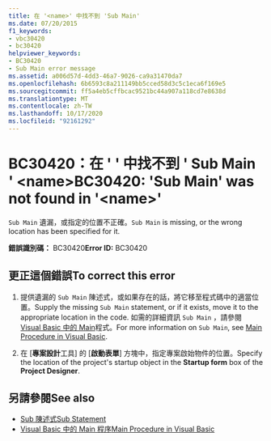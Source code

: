 ```yaml
---
title: 在 '<name>' 中找不到 'Sub Main'
ms.date: 07/20/2015
f1_keywords:
- vbc30420
- bc30420
helpviewer_keywords:
- BC30420
- Sub Main error message
ms.assetid: a006d57d-4dd3-46a7-9026-ca9a31470da7
ms.openlocfilehash: 6b6593c8a211149bb5cced58d3c5c1eca6f169e5
ms.sourcegitcommit: ff5a4eb5cffbcac9521bc44a907a118cd7e8638d
ms.translationtype: MT
ms.contentlocale: zh-TW
ms.lasthandoff: 10/17/2020
ms.locfileid: "92161292"
---
```

# <a name="bc30420-sub-main-was-not-found-in-name"></a><span data-ttu-id="51342-102">BC30420：在 ' ' 中找不到 ' Sub Main ' \<name></span><span class="sxs-lookup"><span data-stu-id="51342-102">BC30420: 'Sub Main' was not found in '\<name>'</span></span>

<span data-ttu-id="51342-103">`Sub Main` 遺漏，或指定的位置不正確。</span><span class="sxs-lookup"><span data-stu-id="51342-103">`Sub Main` is missing, or the wrong location has been specified for it.</span></span>

 <span data-ttu-id="51342-104">**錯誤識別碼：** BC30420</span><span class="sxs-lookup"><span data-stu-id="51342-104">**Error ID:** BC30420</span></span>

## <a name="to-correct-this-error"></a><span data-ttu-id="51342-105">更正這個錯誤</span><span class="sxs-lookup"><span data-stu-id="51342-105">To correct this error</span></span>

1. <span data-ttu-id="51342-106">提供遺漏的 `Sub Main` 陳述式，或如果存在的話，將它移至程式碼中的適當位置。</span><span class="sxs-lookup"><span data-stu-id="51342-106">Supply the missing `Sub Main` statement, or if it exists, move it to the appropriate location in the code.</span></span> <span data-ttu-id="51342-107">如需的詳細資訊 `Sub Main` ，請參閱 [Visual Basic 中的 Main](../../programming-guide/program-structure/main-procedure.md)程式。</span><span class="sxs-lookup"><span data-stu-id="51342-107">For more information on `Sub Main`, see [Main Procedure in Visual Basic](../../programming-guide/program-structure/main-procedure.md).</span></span>

2. <span data-ttu-id="51342-108">在 [**專案設計**工具] 的 [**啟動表單**] 方塊中，指定專案啟始物件的位置。</span><span class="sxs-lookup"><span data-stu-id="51342-108">Specify the location of the project's startup object in the **Startup form** box of the **Project Designer**.</span></span>

## <a name="see-also"></a><span data-ttu-id="51342-109">另請參閱</span><span class="sxs-lookup"><span data-stu-id="51342-109">See also</span></span>

- [<span data-ttu-id="51342-110">Sub 陳述式</span><span class="sxs-lookup"><span data-stu-id="51342-110">Sub Statement</span></span>](../statements/sub-statement.md)
- [<span data-ttu-id="51342-111">Visual Basic 中的 Main 程序</span><span class="sxs-lookup"><span data-stu-id="51342-111">Main Procedure in Visual Basic</span></span>](../../programming-guide/program-structure/main-procedure.md)
